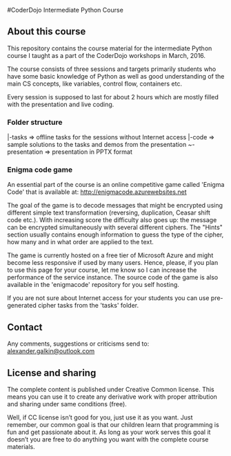 #CoderDojo Intermediate Python Course

## About this course
This repository contains the course material for the intermediate Python course I taught as a part of the CoderDojo workshops in March, 2016.

The course consists of three sessions and targets primarily students who have some basic knowledge of Python as well as good understanding of the main CS concepts, like variables, control flow, containers etc.

Every session is supposed to last for about 2 hours which are mostly filled with the presentation and live coding.

### Folder structure
|-tasks          => offline tasks for the sessions without Internet access
|-code           => sample solutions to the tasks and demos from the presentation
~-presentation   => presentation in PPTX format

### Enigma code game
An essential part of the course is an online competitive game called 'Enigma Code' that is available at: http://enigmacode.azurewebsites.net

The goal of the game is to decode messages that might be encrypted using different simple text transformation (reversing, duplication, Ceasar shift code etc.). With increasing score the difficulty also goes up: the message can be encrypted simultaneously with several different ciphers. The "Hints" section usually contains enough information to guess the type of the cipher, how many and in what order are applied to the text.

The game is currently hosted on a free tier of Microsoft Azure and might become less responsive if used by many users. Hence, please, if you plan to use this page for your course, let me know so I can increase the performance of the service instance. The source code of the game is also available in the 'enigmacode' repository for you self hosting.

If you are not sure about Internet access for your students you can use pre-generated cipher tasks from the 'tasks' folder.

## Contact
Any comments, suggestions or criticisms send to: alexander.galkin@outlook.com 

## License and sharing
The complete content is published under Creative Common license. This means you can use it to create any derivative work with proper attribution and sharing under same conditions (free).

Well, if CC license isn’t good for you, just use it as you want. Just remember, our common goal is that our children learn that programming is fun and get passionate about it. As long as your work serves this goal it doesn’t you are free to do anything you want with the complete course materials.
